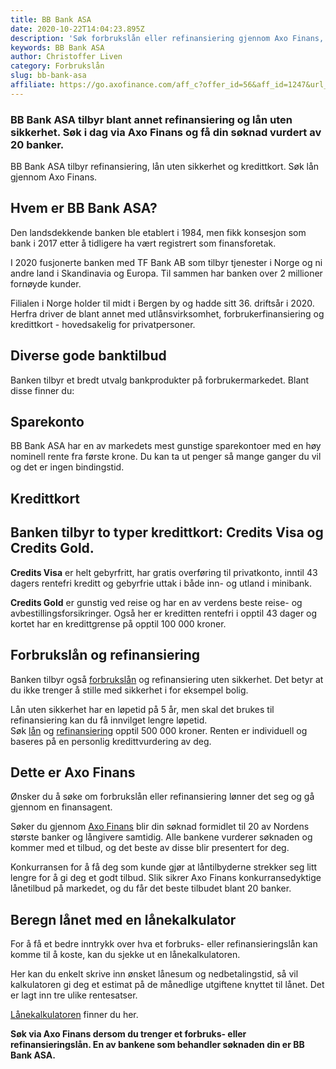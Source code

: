 ```yaml
---
title: BB Bank ASA
date: 2020-10-22T14:04:23.895Z
description: 'Søk forbrukslån eller refinansiering gjennom Axo Finans, og banker som BB Bank ASA vil vurdere din søknad. Søk i dag. '
keywords: BB Bank ASA
author: Christoffer Liven
category: Forbrukslån
slug: bb-bank-asa
affiliate: https://go.axofinance.com/aff_c?offer_id=56&aff_id=1247&url_id=55&source=Dagbladet&aff_sub=A38
---
```


### BB Bank ASA tilbyr blant annet refinansiering og lån uten sikkerhet. Søk i dag via Axo Finans og få din søknad vurdert av 20 banker.

BB Bank ASA tilbyr refinansiering, lån uten sikkerhet og kredittkort. Søk lån gjennom Axo Finans.

## Hvem er BB Bank ASA?

Den landsdekkende banken ble etablert i 1984, men fikk konsesjon som bank i 2017 etter å tidligere ha vært registrert som finansforetak.

I 2020 fusjonerte banken med TF Bank AB som tilbyr tjenester i Norge og ni andre land i Skandinavia og Europa. Til sammen har banken over 2 millioner fornøyde kunder.

Filialen i Norge holder til midt i Bergen by og hadde sitt 36. driftsår i 2020. Herfra driver de blant annet med utlånsvirksomhet, forbrukerfinansiering og kredittkort - hovedsakelig for privatpersoner.

<content-btn text="SØK LÅN HOS 21 BANKER HER" :url="affiliate" rel="nofollow"></content-btn>

## Diverse gode banktilbud

Banken tilbyr et bredt utvalg bankprodukter på forbrukermarkedet. Blant disse finner du:

## Sparekonto

BB Bank ASA har en av markedets mest gunstige sparekontoer med en høy nominell rente fra første krone. Du kan ta ut penger så mange ganger du vil og det er ingen bindingstid.

## Kredittkort

## Banken tilbyr to typer kredittkort: Credits Visa og Credits Gold.

**Credits Visa** er helt gebyrfritt, har gratis overføring til privatkonto, inntil 43 dagers rentefri kreditt og gebyrfrie uttak i både inn- og utland i minibank.

**Credits Gold** er gunstig ved reise og har en av verdens beste reise- og avbestillingsforsikringer. Også her er kreditten rentefri i opptil 43 dager og kortet har en kredittgrense på opptil 100 000 kroner.

## Forbrukslån og refinansiering

Banken tilbyr også [forbrukslån](https://www.dagbladet.no/forbrukslan) og refinansiering uten sikkerhet. Det betyr at du ikke trenger å stille med sikkerhet i for eksempel bolig.

Lån uten sikkerhet har en løpetid på 5 år, men skal det brukes til refinansiering kan du få innvilget lengre løpetid. Søk [lån](https://sol.no/l%C3%A5n) og [refinansiering](https://www.dagbladet.no/refinansiering) opptil 500 000 kroner. Renten er individuell og baseres på en personlig kredittvurdering av deg.

## Dette er Axo Finans

Ønsker du å søke om forbrukslån eller refinansiering lønner det seg og gå gjennom en finansagent.

Søker du gjennom [Axo Finans](https://www.dagbladet.no/annonse/axo-finans-as/72061290) blir din søknad formidlet til 20 av Nordens største banker og långivere samtidig. Alle bankene vurderer søknaden og kommer med et tilbud, og det beste av disse blir presentert for deg.

Konkurransen for å få deg som kunde gjør at låntilbyderne strekker seg litt lengre for å gi deg et godt tilbud. Slik sikrer Axo Finans konkurransedyktige lånetilbud på markedet, og du får det beste tilbudet blant 20 banker.

## Beregn lånet med en lånekalkulator

For å få et bedre inntrykk over hva et forbruks- eller refinansieringslån kan komme til å koste, kan du sjekke ut en lånekalkulatoren.

Her kan du enkelt skrive inn ønsket lånesum og nedbetalingstid, så vil kalkulatoren gi deg et estimat på de månedlige utgiftene knyttet til lånet. Det er lagt inn tre ulike rentesatser.

[Lånekalkulatoren](https://www.sumofinans.no/kalkulator/forbrukslankalkulator/) finner du her.

**Søk via Axo Finans dersom du trenger et forbruks- eller refinansieringslån. En av bankene som behandler søknaden din er BB Bank ASA.**
